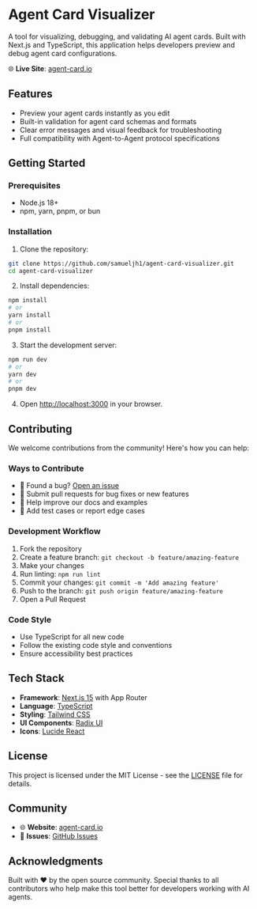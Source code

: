 # Agent Card Visualizer

A tool for visualizing, debugging, and validating AI agent cards. Built with Next.js and TypeScript, this application helps developers preview and debug agent card configurations.

🌐 **Live Site**: [agent-card.io](https://agent-card.io)

## Features

- Preview your agent cards instantly as you edit
- Built-in validation for agent card schemas and formats
- Clear error messages and visual feedback for troubleshooting
- Full compatibility with Agent-to-Agent protocol specifications

## Getting Started

### Prerequisites

- Node.js 18+
- npm, yarn, pnpm, or bun

### Installation

1. Clone the repository:

```bash
git clone https://github.com/samueljh1/agent-card-visualizer.git
cd agent-card-visualizer
```

2. Install dependencies:

```bash
npm install
# or
yarn install
# or
pnpm install
```

3. Start the development server:

```bash
npm run dev
# or
yarn dev
# or
pnpm dev
```

4. Open [http://localhost:3000](http://localhost:3000) in your browser.

## Contributing

We welcome contributions from the community! Here's how you can help:

### Ways to Contribute

- 🐛 Found a bug? [Open an issue](https://github.com/samueljh1/agent-card-visualizer/issues)
- 🔧 Submit pull requests for bug fixes or new features
- 📖 Help improve our docs and examples
- 🧪 Add test cases or report edge cases

### Development Workflow

1. Fork the repository
2. Create a feature branch: `git checkout -b feature/amazing-feature`
3. Make your changes
4. Run linting: `npm run lint`
5. Commit your changes: `git commit -m 'Add amazing feature'`
6. Push to the branch: `git push origin feature/amazing-feature`
7. Open a Pull Request

### Code Style

- Use TypeScript for all new code
- Follow the existing code style and conventions
- Ensure accessibility best practices

## Tech Stack

- **Framework**: [Next.js 15](https://nextjs.org) with App Router
- **Language**: [TypeScript](https://typescriptlang.org)
- **Styling**: [Tailwind CSS](https://tailwindcss.com)
- **UI Components**: [Radix UI](https://radix-ui.com)
- **Icons**: [Lucide React](https://lucide.dev)

## License

This project is licensed under the MIT License - see the [LICENSE](LICENSE) file for details.

## Community

- 🌐 **Website**: [agent-card.io](https://agent-card.io)
- 🐞 **Issues**: [GitHub Issues](https://github.com/samueljh1/agent-card-visualizer/issues)

## Acknowledgments

Built with ❤️ by the open source community. Special thanks to all contributors who help make this tool better for developers working with AI agents.
